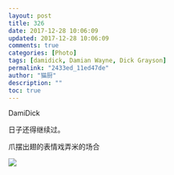 ```yaml
---
layout: post
title: 326
date: 2017-12-28 10:06:09
updated: 2017-12-28 10:06:09
comments: true
categories: [Photo]
tags: [damidick, Damian Wayne, Dick Grayson]
permalink: "2433ed_11ed47de"
author: "猫厨"
description: ""
toc: true
---
```


<p>DamiDick</p> 
<p>日子还得继续过。</p> 
<p>爪摆出翅的表情戏弄米的场合</p>

![](/img/img_cVZNdzJtQk9JV2N3UWROVkI5Y1VVRCt5RTNUMmhwaDBkcWQ5c05acFFWRHNTR0w3TUdxQkhnPT0.jpg)